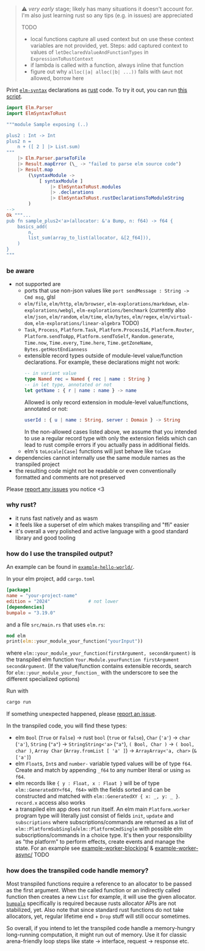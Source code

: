 > ⚠️ *very early* stage; likely has many situations it doesn't account for.
> I'm also just learning rust so any tips (e.g. in issues) are appreciated
>
> TODO
> - local functions capture all used context but on use these context variables are not provided, yet. Steps: add captured context to values of `letDeclaredValueAndFunctionTypes` in `ExpressionToRustContext`
> - if lambda is called with a function, always inline that function
> - figure out why `alloc(|a| alloc(|b| ...))` fails with `&mut` not allowed, borrow here

Print [`elm-syntax`](https://dark.elm.dmy.fr/packages/stil4m/elm-syntax/latest/) declarations as [rust](https://www.rust-lang.org/) code.
To try it out, you can
run [this script](https://github.com/lue-bird/elm-syntax-to-rust/tree/main/node-elm-to-rust).

```elm
import Elm.Parser
import ElmSyntaxToRust

"""module Sample exposing (..)

plus2 : Int -> Int
plus2 n =
    n + ([ 2 ] |> List.sum)
"""
    |> Elm.Parser.parseToFile
    |> Result.mapError (\_ -> "failed to parse elm source code")
    |> Result.map
        (\syntaxModule ->
            [ syntaxModule ]
                |> ElmSyntaxToRust.modules
                |> .declarations
                |> ElmSyntaxToRust.rustDeclarationsToModuleString
        )
-->
Ok """...
pub fn sample_plus2<'a>(allocator: &'a Bump, n: f64) -> f64 {
    basics_add(
        n,
        list_sum(array_to_list(allocator, &[2_f64])),
    )
}
"""
```

### be aware

-   not supported are
    -   ports that use non-json values like `port sendMessage : String -> Cmd msg`, glsl
    -   `elm/file`, `elm/http`, `elm/browser`, `elm-explorations/markdown`, `elm-explorations/webgl`, `elm-explorations/benchmark` (currently also `elm/json`, `elm/random`, `elm/time`, `elm/bytes`, `elm/regex`, `elm/virtual-dom`, `elm-explorations/linear-algebra` TODO)
    -   `Task`, `Process`, `Platform.Task`, `Platform.ProcessId`, `Platform.Router`, `Platform.sendToApp`, `Platform.sendToSelf`, `Random.generate`, `Time.now`, `Time.every`, `Time.here`, `Time.getZoneName`, `Bytes.getHostEndianness`
    -   extensible record types outside of module-level value/function declarations. For example, these declarations might not work:
        ```elm
        -- in variant value
        type Named rec = Named { rec | name : String }
        -- in let type, annotated or not
        let getName : { r | name : name } -> name
        ```
        Allowed is only record extension in module-level value/functions, annotated or not:
        ```elm
        userId : { u | name : String, server : Domain } -> String
        ```
        In the non-allowed cases listed above, we assume that you intended to use a regular record type with only the extension fields which can lead to rust compile errors if you actually pass in additional fields.
    - elm's `toLocale[Case]` functions will just behave like `toCase`
-   dependencies cannot internally use the same module names as the transpiled project
-   the resulting code might not be readable or even conventionally formatted and comments are not preserved

Please [report any issues](https://github.com/lue-bird/elm-syntax-to-rust/issues/new) you notice <3

### why rust?
-   it runs fast natively and as wasm
-   it feels like a superset of elm which makes transpiling and "ffi" easier
-   it's overall a very polished and active language with a good standard library and good tooling

### how do I use the transpiled output?
An example can be found in [`example-hello-world/`](https://github.com/lue-bird/elm-syntax-to-rust/tree/main/example-hello-world).

In your elm project, add `cargo.toml`
```toml
[package]
name = "your-project-name"
edition = "2024"              # not lower
[dependencies]
bumpalo = "3.19.0"
```
and a file `src/main.rs` that uses `elm.rs`:
```rust
mod elm
print(elm::your_module_your_function("yourInput"))
```

where `elm::your_module_your_function(firstArgument, secondArgument)` is the transpiled elm function `Your.Module.yourFunction firstArgument secondArgument`. (If the value/function contains extensible records, search for `elm::your_module_your_function_` with the underscore to see the different specialized options)

Run with
```bash
cargo run
```

If something unexpected happened,
please [report an issue](https://github.com/lue-bird/elm-syntax-to-rust/issues/new).


In the transpiled code, you will find these types:
  - elm `Bool` (`True` or `False`) → rust `bool` (`true` or `false`), `Char` (`'a'`) → `char` (`'a'`), `String` (`"a"`) → `StringString<'a>` (`"a"`), `( Bool, Char )` → `( bool, char )`, `Array Char` (`Array.fromList [ 'a' ]`) → `ArrayArray<'a, char>` (`&['a']`)
  - elm `Float`s, `Int`s and `number-` variable typed values will be of type `f64`. Create and match by appending `_f64` to any number literal or using `as f64`.
  - elm records like `{ y : Float, x : Float }` will be of type `elm::GeneratedXY<f64, f64>` with the fields sorted and can be constructed and matched with `elm::GeneratedXY { x: _, y: _ }`. `record.x` access also works
  - a transpiled elm app does not run itself.
    An elm main `Platform.worker` program type will literally just consist of fields `init`, `update` and `subscriptions` where
    subscriptions/commands are returned as a list of `elm::PlatformSubSingle`/`elm::PlatformCmdSingle` with possible elm subscriptions/commands in a choice type.
    It's then your responsibility as "the platform" to perform effects, create events and manage the state. For an example see [example-worker-blocking/](https://github.com/lue-bird/elm-syntax-to-rust/tree/main/example-worker-blocking) & [example-worker-async/](https://github.com/lue-bird/elm-syntax-to-rust/tree/main/example-worker-async) TODO

### how does the transpiled code handle memory?
Most transpiled functions require a reference to an allocator to be passed as the first argument.
When the called function or an indirectly called function then creates a new `List` for example, it will use the given allocator.
[`bumpalo`](https://docs.rs/bumpalo/latest/bumpalo/index.html) specifically is required because rusts allocator APIs are not stabilized, yet.
Also note that since standard rust functions do not take allocators, yet, regular lifetime end + `Drop` stuff will still occur sometimes.

So overall, if you intend to let the transpiled code handle a memory-hungry long-running computation, it might run out of memory.
Use it for classic arena-friendly loop steps like state → interface, request → response etc.

